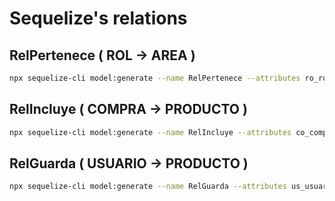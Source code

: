 # Sequelize's relations

## RelPertenece ( ROL -> AREA )

```bash
npx sequelize-cli model:generate --name RelPertenece --attributes ro_rol:integer,ar_area:integer
```

## RelIncluye ( COMPRA -> PRODUCTO )

```bash
npx sequelize-cli model:generate --name RelIncluye --attributes co_compra:integer,pr_producto:integer,ri_cantidad:integer,ri_es_envio:string
```

## RelGuarda ( USUARIO -> PRODUCTO )

```bash
npx sequelize-cli model:generate --name RelGuarda --attributes us_usuario:integer,pr_producto:integer
```
